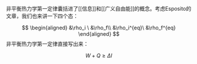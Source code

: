 非平衡热力学第一定律囊括进了[[信息]]和[[广义自由能]]的概念。考虑Esposito的文章，我们也来讲一下四个态：

$$
\begin{aligned}
&\rho_i \ &\rho_f\\
&\rho_i^{eq}\ &\rho_f^{eq}
\end{aligned}
$$
非平衡热力学第一定律直接写出来：

$$
W+Q\geq \Delta I
$$